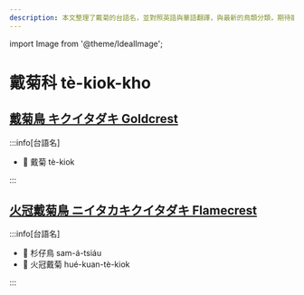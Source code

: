 ```yaml
---
description: 本文整理了戴菊的台語名，並對照英語與華語翻譯，與最新的鳥類分類，期待能夠供未來的台語鳥類圖鑑當作參考
---
```


import Image from '@theme/IdealImage';

# 戴菊科 tè-kiok-kho

## [戴菊鳥 キクイタダキ Goldcrest](https://ebird.org/species/goldcr1)

:::info[台語名]

- 🎯 戴菊 tè-kiok

:::

## [火冠戴菊鳥 ニイタカキクイタダキ Flamecrest](https://ebird.org/species/flamec1)

:::info[台語名]

- 🎯 杉仔鳥 sam-á-tsiáu
- 🎯 火冠戴菊 hué-kuan-tè-kiok

:::
